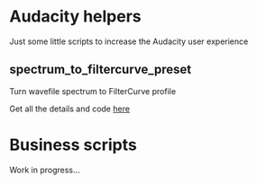 # Audacity helpers

Just some little scripts to increase the Audacity user experience

## spectrum_to_filtercurve_preset

Turn wavefile spectrum to FilterCurve profile

Get all the details and code [here](https://github.com/bgianardo/spectrum_to_filtercurve_preset)

# Business scripts

Work in progress...
